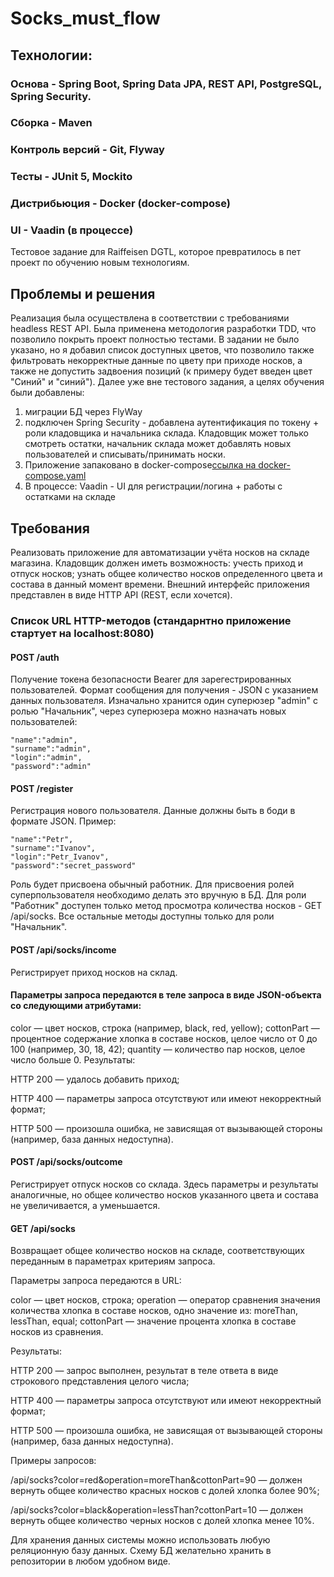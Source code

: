 # Socks_must_flow
## Технологии:
### Основа - Spring Boot, Spring Data JPA, REST API, PostgreSQL, Spring Security.
### Сборка - Maven 
### Контроль версий - Git, Flyway
### Тесты - JUnit 5, Mockito
### Дистрибьюция - Docker (docker-compose)
### UI - Vaadin (в процессе)

Тестовое задание для Raiffeisen DGTL, которое превратилось в пет проект по обучению новым технологиям.

## Проблемы и решения
Реализация была осуществлена в соответствии с требованиями headless REST API.
Была применена методология разработки TDD, что позволило покрыть проект полностью тестами.
В задании не было указано, но я добавил список доступных цветов, что позволило также фильтровать некорректные данные по цвету при приходе носков,
а также не допустить задвоения позиций (к примеру будет введен цвет "Синий" и "синий").
Далее уже вне тестового задания, а целях обучения были добавлены:
1. миграции БД через FlyWay
2. подключен Spring Security - добавлена аутентификация по токену + роли кладовщика и начальника склада. Кладовщик может только смотреть остатки, начальник склада может добавлять новых пользователей и списывать/принимать носки.
3. Приложение запаковано в docker-compose[ссылка на docker-compose.yaml](https://github.com/Habbart/socks/blob/main/src/main/docker/docker-compose.yml) 
4. В процессе: Vaadin - UI для регистрации/логина + работы с остатками на складе



## Требования
Реализовать приложение для автоматизации учёта носков на складе магазина. Кладовщик должен иметь возможность:
учесть приход и отпуск носков;
узнать общее количество носков определенного цвета и состава в данный момент времени.
Внешний интерфейс приложения представлен в виде HTTP API (REST, если хочется).

### Список URL HTTP-методов (стандарнтно приложение стартует на localhost:8080)
#### POST /auth
Получение токена безопасности Bearer для зарегестрированных пользователей.
Формат сообщения для получения - JSON с указанием данных пользователя.
Изначально хранится один суперюзер "admin" с ролью "Начальник", через суперюзера можно назначать новых пользователей:

    "name":"admin",
    "surname":"admin",
    "login":"admin",
    "password":"admin"
    

#### POST /register
Регистрация нового пользователя.
Данные должны быть в боди в формате JSON.
Пример:

    "name":"Petr",
    "surname":"Ivanov",
    "login":"Petr_Ivanov",
    "password":"secret_password"
    
Роль будет присвоена обычный работник. Для присвоения ролей суперпользователя необходимо делать это вручную в БД.
Для роли "Работник" доступен только метод просмотра количества носков - GET /api/socks.
Все остальные методы доступны только для роли "Начальник". 

#### POST /api/socks/income
Регистрирует приход носков на склад.

#### Параметры запроса передаются в теле запроса в виде JSON-объекта со следующими атрибутами:

color — цвет носков, строка (например, black, red, yellow);
cottonPart — процентное содержание хлопка в составе носков, целое число от 0 до 100 (например, 30, 18, 42);
quantity — количество пар носков, целое число больше 0.
Результаты:

HTTP 200 — удалось добавить приход;

HTTP 400 — параметры запроса отсутствуют или имеют некорректный формат;

HTTP 500 — произошла ошибка, не зависящая от вызывающей стороны (например, база данных недоступна).

#### POST /api/socks/outcome
Регистрирует отпуск носков со склада. Здесь параметры и результаты аналогичные, но общее количество носков указанного цвета и состава не увеличивается, а уменьшается.

#### GET /api/socks
Возвращает общее количество носков на складе, соответствующих переданным в параметрах критериям запроса.

Параметры запроса передаются в URL:

color — цвет носков, строка;
operation — оператор сравнения значения количества хлопка в составе носков, одно значение из: moreThan, lessThan, equal;
cottonPart — значение процента хлопка в составе носков из сравнения.

Результаты:

HTTP 200 — запрос выполнен, результат в теле ответа в виде строкового представления целого числа;

HTTP 400 — параметры запроса отсутствуют или имеют некорректный формат;

HTTP 500 — произошла ошибка, не зависящая от вызывающей стороны (например, база данных недоступна).

Примеры запросов:

/api/socks?color=red&operation=moreThan&cottonPart=90 — должен вернуть общее количество красных носков с долей хлопка более 90%;

/api/socks?color=black&operation=lessThan?cottonPart=10 — должен вернуть общее количество черных носков с долей хлопка менее 10%.

Для хранения данных системы можно использовать любую реляционную базу данных. Схему БД желательно хранить в репозитории в любом удобном виде.
